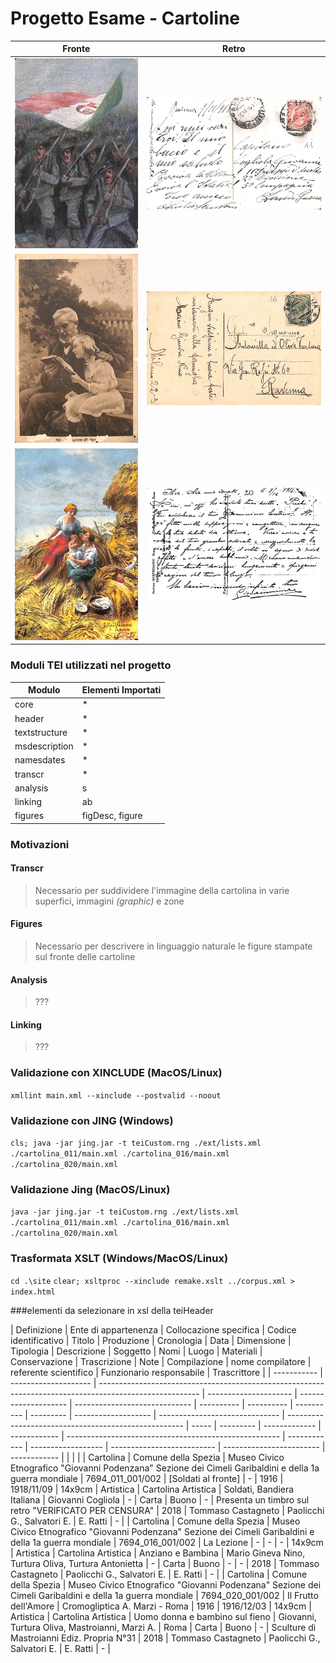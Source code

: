 # Progetto Esame - Cartoline
| Fronte                                        | Retro                                       |
| --------------------------------------------- | ------------------------------------------- |
| ![timbriFronte](cartolina7694-011/fronte.jpg) | ![timbriRetro](cartolina7694-011/retro.jpg) |
| ![facileFronte](cartolina7694-016/fronte.jpg) | ![facileRetro](cartolina7694-016/retro.jpg) |
| ![diffFronte](cartolina7694-020/fronte.jpg)   | ![diffRetro](cartolina7694-020/retro.jpg)   |

### Moduli TEI utilizzati nel progetto
| Modulo        | Elementi Importati |
| ------------- | ------------------ |
| core          | *                  |
| header        | *                  |
| textstructure | *                  |
| msdescription | *                  |
| namesdates    | *                  |
| transcr       | *                  |
| analysis      | s                  |
| linking       | ab                 |
| figures       | figDesc, figure    |

### Motivazioni
#### Transcr
> Necessario per suddividere l'immagine della cartolina in varie superfici, immagini _(graphic)_ e zone
#### Figures
> Necessario per descrivere in linguaggio naturale le figure stampate sul fronte delle cartoline
#### Analysis
> ???
#### Linking
> ???

### Validazione con XINCLUDE (MacOS/Linux)
`xmllint main.xml --xinclude --postvalid --noout`
### Validazione con JING (Windows)
`cls; java -jar jing.jar -t teiCustom.rng ./ext/lists.xml ./cartolina_011/main.xml ./cartolina_016/main.xml ./cartolina_020/main.xml`
### Validazione Jing (MacOS/Linux)
`java -jar jing.jar -t teiCustom.rng ./ext/lists.xml ./cartolina_011/main.xml ./cartolina_016/main.xml ./cartolina_020/main.xml`
### Trasformata XSLT (Windows/MacOS/Linux)
`cd .\site`
`clear; xsltproc --xinclude remake.xslt ../corpus.xml > index.html`

###elementi da selezionare in xsl della teiHeader

| Definizione | Ente di appartenenza | Collocazione specifica                                                                                  | Codice identificativo | Titolo               | Produzione                    | Cronologia | Data       | Dimensione | Tipologia | Descrizione         | Soggetto                       | Nomi                                                 | Luogo | Materiali | Conservazione | Trascrizione | Note                                                  | Compilazione | nome compilatore   | referente scientifico      | Funzionario responsabile | Trascrittore |
| ----------- | -------------------- | ------------------------------------------------------------------------------------------------------- | --------------------- | -------------------- | ----------------------------- | ---------- | ---------- | ---------- | --------- | ------------------- | ------------------------------ | ---------------------------------------------------- | ----- | --------- | ------------- | ------------ | ----------------------------------------------------- | ------------ | ------------------ | -------------------------- | ------------------------ | ------------ |  |  |  |
| Cartolina   | Comune della Spezia  | Museo Civico Etnografico "Giovanni Podenzana" Sezione dei Cimeli Garibaldini e della 1a guerra mondiale | 7694_011_001/002      | [Soldati al fronte]  | -                             | 1916       | 1918/11/09 | 14x9cm     | Artistica | Cartolina Artistica | Soldati, Bandiera Italiana     | Giovanni Cogliola                                    | -     | Carta     | Buono         | -            | Presenta un timbro sul retro "VERIFICATO PER CENSURA" | 2018         | Tommaso Castagneto | Paolicchi G., Salvatori E. | E. Ratti                 | -            |
| Cartolina   | Comune della Spezia  | Museo Civico Etnografico "Giovanni Podenzana" Sezione dei Cimeli Garibaldini e della 1a guerra mondiale | 7694_016_001/002      | La Lezione           | -                             | -          | -          | 14x9cm     | Artistica | Cartolina Artistica | Anziano e Bambina              | Mario Gineva Nino, Turtura Oliva, Turtura Antonietta | -     | Carta     | Buono         | -            | -                                                     | 2018         | Tommaso Castagneto | Paolicchi G., Salvatori E. | E. Ratti                 | -            |
| Cartolina   | Comune della Spezia  | Museo Civico Etnografico "Giovanni Podenzana" Sezione dei Cimeli Garibaldini e della 1a guerra mondiale | 7694_020_001/002      | Il Frutto dell'Amore | Cromogliptica A. Marzi - Roma | 1916       | 1916/12/03 | 14x9cm     | Artistica | Cartolina Artistica | Uomo donna e bambino sul fieno | Giovanni, Turtura Oliva, Mastroianni, Marzi A.       | Roma  | Carta     | Buono         | -            | Sculture di Mastroianni Ediz. Propria N°31            | 2018         | Tommaso Castagneto | Paolicchi G., Salvatori E. | E. Ratti                 | -            |